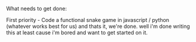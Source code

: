 What needs to get done:

First priority -
  Code a functional snake game in javascript / python (whatever works best for us)
  and thats it, we're done. well i'm done writing this at least cause i'm bored and want to get started on it.
